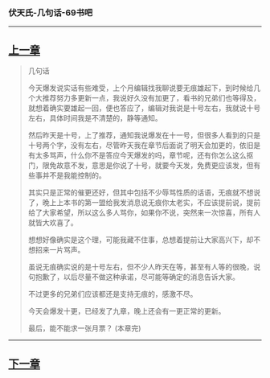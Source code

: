 ### 伏天氏-几句话-69书吧

--------
[上一章](./a22618e1c042ed601c655c98d5a08fdb.md)
--------


>
>
>
>几句话
>
>今天爆发说实话有些难受，上个月编辑找我聊说要无痕雄起下，到时候给几个大推荐努力多更新一点，我说好久没有加更了，看书的兄弟们也等得及，就想着确实要雄起一回，便也答应了，编辑对我说是十号左右，我就说十号左右，具体时间我是不清楚的，静等通知。
>
>然后昨天是十号，上了推荐，通知我说爆发在十一号，但很多人看到的只是十号两个字，没有左右，尽管昨天我在章节后面说了明天会加更的，依旧是有太多骂声，什么你不是答应今天爆发的吗，章节呢，还有你怎么这么抠门，限免故意不发，意思是你说了十号，就要今天发，免费更应该发，但有些事并不是我能控制的。
>
>其实只是正常的催更还好，但其中包括不少辱骂性质的话语，无痕就不想说了，晚上上本书的第一盟给我发消息说无痕你太老实，不应该提前说，提前给了大家希望，所以这么多人骂你，如果你不说，突然来一次惊喜，所有人就皆大欢喜了。
>
>想想好像确实是这个理，可能我藏不住事，总想着提前让大家高兴下，却不想招来一片骂声。
>
>虽说无痕确实说的是十号左右，但不少人昨天在等，甚至有人等的很晚，说句抱歉了，以后尽量不做这种承诺，尽可能等确定的消息告诉大家。
>
>不过更多的兄弟们应该都还是支持无痕的，感激不尽。
>
>今天会爆发十更，已经发了九章，晚上还会有一更正常的更新。
>
>最后，能不能求一张月票？
>(本章完)
>
>

--------
[下一章](./986fa0fc0afd0a2cbfb6ace0c2bdc963.md)
--------
